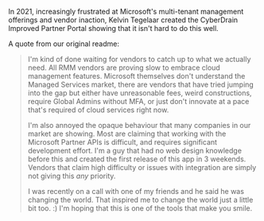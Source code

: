 <!-- markdownlint-disable-next-line MD041 -->
In 2021, increasingly frustrated at Microsoft's multi-tenant management offerings and vendor inaction, Kelvin Tegelaar created the CyberDrain Improved Partner Portal showing that it isn't hard to do this well.


A quote from our original readme:

> I'm kind of done waiting for vendors to catch up to what we actually need. All RMM vendors are proving slow to embrace cloud management features. Microsoft themselves don't understand the Managed Services market, there are vendors that have tried jumping into the gap but either have unreasonable fees, weird constructions, require Global Admins without MFA, or just don't innovate at a pace that's required of cloud services right now.
>
> I'm also annoyed the opaque behaviour that many companies in our market are showing. Most are claiming that working with the Microsoft Partner APIs is difficult, and requires significant development effort. I'm a guy that had no web design knowledge before this and created the first release of this app in 3 weekends. Vendors that claim high difficulty or issues with integration are simply not giving this _any_ priority.
>
> I was recently on a call with one of my friends and he said he was changing the world. That inspired me to change the world just a little bit too. :) I'm hoping that this is one of the tools that make you smile.
